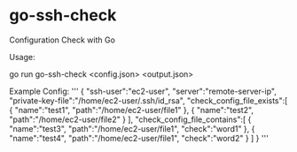 # go-ssh-check
Configuration Check with Go

Usage:

go run go-ssh-check <config.json> <output.json>

Example Config:
'''
{
   "ssh-user":"ec2-user",
   "server":"remote-server-ip",
   "private-key-file":"/home/ec2-user/.ssh/id_rsa",
   "check_config_file_exists":[
      {
         "name":"test1",
         "path":"/home/ec2-user/file1"
      },
      {
         "name":"test2",
         "path":"/home/ec2-user/file2"
      }
   ],
   "check_config_file_contains":[
      {
         "name":"test3",
         "path":"/home/ec2-user/file1",
         "check":"word1"
      },
      {
         "name":"test4",
         "path":"/home/ec2-user/file1",
         "check":"word2"
      }
   ]
}
'''
